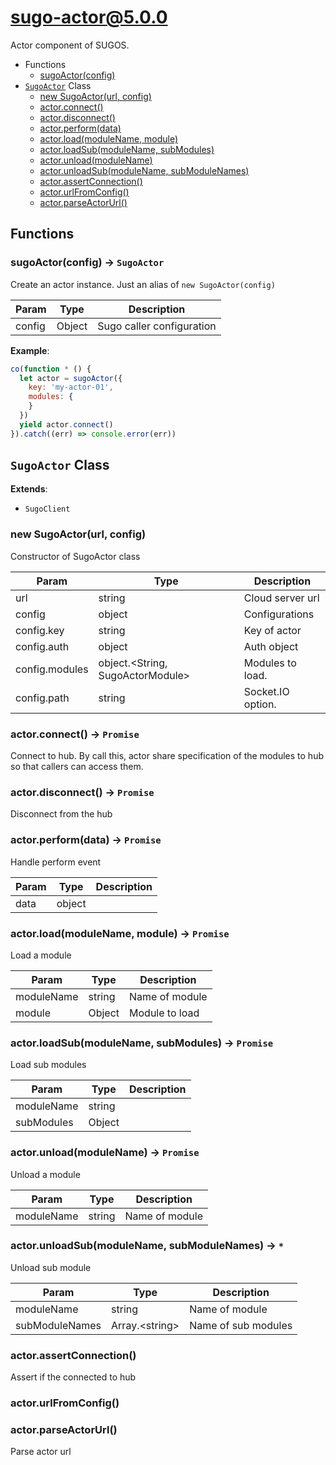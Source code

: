 # sugo-actor@5.0.0

Actor component of SUGOS.

+ Functions
  + [sugoActor(config)](#sugo-actor-function-sugo-actor)
+ [`SugoActor`](#sugo-actor-class) Class
  + [new SugoActor(url, config)](#sugo-actor-class-sugo-actor-constructor)
  + [actor.connect()](#sugo-actor-class-sugo-actor-connect)
  + [actor.disconnect()](#sugo-actor-class-sugo-actor-disconnect)
  + [actor.perform(data)](#sugo-actor-class-sugo-actor-perform)
  + [actor.load(moduleName, module)](#sugo-actor-class-sugo-actor-load)
  + [actor.loadSub(moduleName, subModules)](#sugo-actor-class-sugo-actor-loadSub)
  + [actor.unload(moduleName)](#sugo-actor-class-sugo-actor-unload)
  + [actor.unloadSub(moduleName, subModuleNames)](#sugo-actor-class-sugo-actor-unloadSub)
  + [actor.assertConnection()](#sugo-actor-class-sugo-actor-assertConnection)
  + [actor.urlFromConfig()](#sugo-actor-class-sugo-actor-urlFromConfig)
  + [actor.parseActorUrl()](#sugo-actor-class-sugo-actor-parseActorUrl)

## Functions

<a class='md-heading-link' name="sugo-actor-function-sugo-actor" ></a>

### sugoActor(config) -> `SugoActor`

Create an actor instance. Just an alias of `new SugoActor(config)`

| Param | Type | Description |
| ----- | --- | -------- |
| config | Object | Sugo caller configuration |

**Example**:

```javascript
co(function * () {
  let actor = sugoActor({
    key: 'my-actor-01',
    modules: {
    }
  })
  yield actor.connect()
}).catch((err) => console.error(err))
```


<a class='md-heading-link' name="sugo-actor-class"></a>

## `SugoActor` Class



**Extends**:

+ `SugoClient`



<a class='md-heading-link' name="sugo-actor-class-sugo-actor-constructor" ></a>

### new SugoActor(url, config)

Constructor of SugoActor class

| Param | Type | Description |
| ----- | --- | -------- |
| url | string | Cloud server url |
| config | object | Configurations |
| config.key | string | Key of actor |
| config.auth | object | Auth object |
| config.modules | object.&lt;String, SugoActorModule&gt; | Modules to load. |
| config.path | string | Socket.IO option. |


<a class='md-heading-link' name="sugo-actor-class-sugo-actor-connect" ></a>

### actor.connect() -> `Promise`

Connect to hub.
By call this, actor share specification of the modules to hub so that callers can access them.

<a class='md-heading-link' name="sugo-actor-class-sugo-actor-disconnect" ></a>

### actor.disconnect() -> `Promise`

Disconnect from the hub

<a class='md-heading-link' name="sugo-actor-class-sugo-actor-perform" ></a>

### actor.perform(data) -> `Promise`

Handle perform event

| Param | Type | Description |
| ----- | --- | -------- |
| data | object |  |


<a class='md-heading-link' name="sugo-actor-class-sugo-actor-load" ></a>

### actor.load(moduleName, module) -> `Promise`

Load a module

| Param | Type | Description |
| ----- | --- | -------- |
| moduleName | string | Name of module |
| module | Object | Module to load |


<a class='md-heading-link' name="sugo-actor-class-sugo-actor-loadSub" ></a>

### actor.loadSub(moduleName, subModules) -> `Promise`

Load sub modules

| Param | Type | Description |
| ----- | --- | -------- |
| moduleName | string |  |
| subModules | Object |  |


<a class='md-heading-link' name="sugo-actor-class-sugo-actor-unload" ></a>

### actor.unload(moduleName) -> `Promise`

Unload a module

| Param | Type | Description |
| ----- | --- | -------- |
| moduleName | string | Name of module |


<a class='md-heading-link' name="sugo-actor-class-sugo-actor-unloadSub" ></a>

### actor.unloadSub(moduleName, subModuleNames) -> `*`

Unload sub module

| Param | Type | Description |
| ----- | --- | -------- |
| moduleName | string | Name of module |
| subModuleNames | Array.&lt;string&gt; | Name of sub modules |


<a class='md-heading-link' name="sugo-actor-class-sugo-actor-assertConnection" ></a>

### actor.assertConnection()

Assert if the connected to hub

<a class='md-heading-link' name="sugo-actor-class-sugo-actor-urlFromConfig" ></a>

### actor.urlFromConfig()



<a class='md-heading-link' name="sugo-actor-class-sugo-actor-parseActorUrl" ></a>

### actor.parseActorUrl()

Parse actor url



